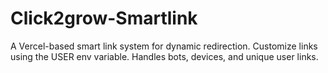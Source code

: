 # Click2grow-Smartlink
A Vercel-based smart link system for dynamic redirection. Customize links using the USER env variable. Handles bots, devices, and unique user links.
